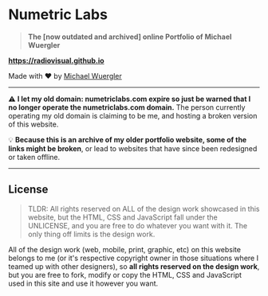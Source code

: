 # Numetric Labs

> **The [now outdated and archived] online Portfolio of Michael Wuergler**

**https://radiovisual.github.io**

Made with :heart: by [Michael Wuergler](https://github.com/radiovisual)

---

:warning: **I let my old domain: numetriclabs.com expire so just be warned that I no longer operate the numetriclabs.com domain.** The person currently operating my old domain is claiming to be me, and hosting a broken version of this website. 

:bulb: **Because this is an archive of my older portfolio website, some of the links might be broken**, or lead to websites that have since been redesigned or taken offline.

---

## License 

> TLDR: All rights reserved on ALL of the design work showcased in this website, but the HTML, CSS and JavaScript fall under the UNLICENSE, and you are free to do whatever you want with it. The only thing off limits is the design work.


All of the design work (web, mobile, print, graphic, etc) on this website belongs to me (or it's respective copyright owner in those situations where I teamed up with other designers), so **all rights reserved on the design work**, but you are free to fork, modify or copy the HTML, CSS and JavaScript used in this site and use it however you want.